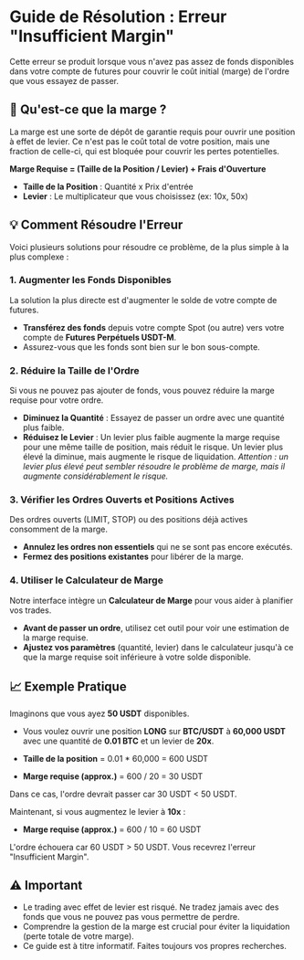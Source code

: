 # Guide de Résolution : Erreur "Insufficient Margin"

Cette erreur se produit lorsque vous n'avez pas assez de fonds disponibles dans votre compte de futures pour couvrir le coût initial (marge) de l'ordre que vous essayez de passer.

## 🧐 Qu'est-ce que la marge ?

La marge est une sorte de dépôt de garantie requis pour ouvrir une position à effet de levier. Ce n'est pas le coût total de votre position, mais une fraction de celle-ci, qui est bloquée pour couvrir les pertes potentielles.

**Marge Requise = (Taille de la Position / Levier) + Frais d'Ouverture**

- **Taille de la Position** : Quantité x Prix d'entrée
- **Levier** : Le multiplicateur que vous choisissez (ex: 10x, 50x)

## 💡 Comment Résoudre l'Erreur

Voici plusieurs solutions pour résoudre ce problème, de la plus simple à la plus complexe :

### 1. Augmenter les Fonds Disponibles

La solution la plus directe est d'augmenter le solde de votre compte de futures.

- **Transférez des fonds** depuis votre compte Spot (ou autre) vers votre compte de **Futures Perpétuels USDT-M**.
- Assurez-vous que les fonds sont bien sur le bon sous-compte.

### 2. Réduire la Taille de l'Ordre

Si vous ne pouvez pas ajouter de fonds, vous pouvez réduire la marge requise pour votre ordre.

- **Diminuez la Quantité** : Essayez de passer un ordre avec une quantité plus faible.
- **Réduisez le Levier** : Un levier plus faible augmente la marge requise pour une même taille de position, mais réduit le risque. Un levier plus élevé la diminue, mais augmente le risque de liquidation. *Attention : un levier plus élevé peut sembler résoudre le problème de marge, mais il augmente considérablement le risque.*

### 3. Vérifier les Ordres Ouverts et Positions Actives

Des ordres ouverts (LIMIT, STOP) ou des positions déjà actives consomment de la marge.

- **Annulez les ordres non essentiels** qui ne se sont pas encore exécutés.
- **Fermez des positions existantes** pour libérer de la marge.

### 4. Utiliser le Calculateur de Marge

Notre interface intègre un **Calculateur de Marge** pour vous aider à planifier vos trades.

- **Avant de passer un ordre**, utilisez cet outil pour voir une estimation de la marge requise.
- **Ajustez vos paramètres** (quantité, levier) dans le calculateur jusqu'à ce que la marge requise soit inférieure à votre solde disponible.

## 📈 Exemple Pratique

Imaginons que vous ayez **50 USDT** disponibles.

- Vous voulez ouvrir une position **LONG** sur **BTC/USDT** à **60,000 USDT** avec une quantité de **0.01 BTC** et un levier de **20x**.

- **Taille de la position** = 0.01 * 60,000 = 600 USDT
- **Marge requise (approx.)** = 600 / 20 = 30 USDT

Dans ce cas, l'ordre devrait passer car 30 USDT < 50 USDT.

Maintenant, si vous augmentez le levier à **10x** :
- **Marge requise (approx.)** = 600 / 10 = 60 USDT

L'ordre échouera car 60 USDT > 50 USDT. Vous recevrez l'erreur "Insufficient Margin".

## ⚠️ Important

- Le trading avec effet de levier est risqué. Ne tradez jamais avec des fonds que vous ne pouvez pas vous permettre de perdre.
- Comprendre la gestion de la marge est crucial pour éviter la liquidation (perte totale de votre marge).
- Ce guide est à titre informatif. Faites toujours vos propres recherches.
